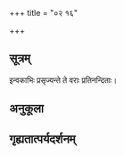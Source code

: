 +++
title = "०२ १६"

+++
## सूत्रम्
इन्वकाभिः प्रसृज्यन्ते ते वराः प्रतिनन्दिताः।
## अनुकूला

## गृह्यतात्पर्यदर्शनम्




